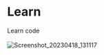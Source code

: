 # Learn
Learn code
<br><br>
![Screenshot_20230418_131117](https://user-images.githubusercontent.com/116552870/236163405-340f32d3-c17f-4c55-baea-e8b1a228fa1d.jpg)
